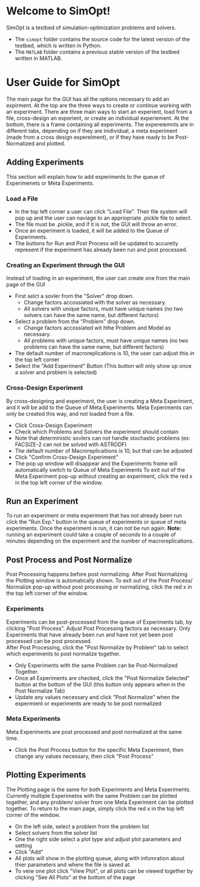 # Welcome to SimOpt! 

SimOpt is a testbed of simulation-optimization problems and solvers.
* The `simopt` folder contains the source code for the latest version of the testbed, which is written in Python.
* The `MATLAB` folder contains a previous stable version of the testbed written in MATLAB.

# User Guide for SimOpt
The main page for the GUI has all the options necessary to add an expirment. At the top are the three ways to create or continue working with an experiment.
There are three main ways to start an experient, load from a file, cross-design an experient, or create an individual experiement. 
At the bottom, there is a frame containing all experiments. The expereiemnts are in different tabs, depending on if they are inidividual, a meta experiment (made from a cross design expereiment), or if they have ready to be Post- Normalized and plotted. 

## Adding Experiments
This section will explain how to add experiments to the queue of Experimenets or Meta Experiments.
### Load a File
* In the top left corner a user can click "Load File". Their file system will pop up and the user can naviage to an appriopriate .pickle file to select.
* The file must be .pickle, and if it is not, the GUI will throw an error.
* Once an experiment is loaded, it will be added to the Queue of Experiments. 
* The buttons for Run and Post Process will be updated to accuretly represent if the experiment has already been run and post processed.

### Creating an Experiment through the GUI
Instead of loading in an experiment, the user can create one from the main page of the GUI
* First selct a sovler from the "Solver" drop down.
  * Change factors accossiated with the solver as necessary.
  * All solvers with unique factors, must have unique names (no two solvers can have the same name, but different factors)
* Select a problem from the "Problem" drop down.
  * Change factors accossiated wit hthe Problem and Model as necessary. 
  * All problems with unique factors, must have unique names (no two problems can have the same name, but different factors)
* The default number of macroreplications is 10, the user can adjust this in the top left corner
* Select the "Add Experiment" Button (This button will only show up once a solver and problem is selected)

### Cross-Design Experiment
By cross-designing and experiment, the user is creating a Meta Experiment, and it will be add to the Queue of Meta Experiments. Meta Experiments can only be created this way, and not loaded from a file. 
* Click Cross-Design Experiment
* Check which Problems and Solvers the experiment should contain
* Note that deterministic sovlers can not handle stochastic problems (ex: FACSIZE-2 can not be solved with ASTRODF)
* The default number of Macroreplicaitions is 10, but that can be adjusted
* Click "Confirm Cross-Design Experiment" 
* The pop up window will disappear and the Experiments frame will automatically switch to Queue of Meta Experiments
To exit out of the Meta Experiment pop-up without creating an experiment, click the red x in the top left corner of the window.

## Run an Experiment
To run an experiment or meta experiment that has not already been run click the "Run Exp." button in the queue of experiments or queue of meta experiments. Once the experiment is run, it can not be run again. **Note:** running an experiment could take a couple of seconds to a couple of minutes depending on the experiment and the number of macroreplications.

## Post Process and Post Normalize
Post Processing happens before post normalizing. After Post Normalizing the Plotting window is automatically shown.
To exit out of the Post Process/ Normalize pop-up without post processing or normalizing, click the red x in the top left corner of the window.
### Experiments
Experiments can be post-processed from the queue of Experiments tab, by clicking "Post Process". Adjust Post Processing factors as necessary. Only Experiments that have already been run and have not yet been post processed can be post processed. <br> 
After Post Processing, click the "Post Normalize by Problem" tab to select which experiments to post normalize together.
* Only Experiments with the same Problem can be Post-Normalized Together.
* Once all Experiments are checked, click the "Post Normalize Selected" button at the bottom of the GUI (this button only appears when in the Post Normalize Tab)
* Update any values necessary and click "Post Normalize" when the expermient or experiments are ready to be post normalized
### Meta Experiments
Meta Experiments are post processed and post normalized at the same time.
* Click the Post Process button for the specific Meta Experiment, then change any values necessary, then click "Post Process"

## Plotting Experiments
The Plotting page is the same for both Experiments and Meta Experiments. Currently multiple Experimetns with the same Problem can be plotted together, and any problem/ solver from one Meta Experiment can be plotted together. To return to the main page, simply click the red x in the top left corner of the window.
* On the left side, select a problem from the problem list 
* Select solvers from the solver list
* One the right side select a plot type and adjust plot parameters and setting 
* Click "Add"
* All plots will show in the plotting queue, along with infomration about thier parameters and where the file is saved at. 
* To veiw one plot click "View Plot", or all plots can be viewed together by clicking "See All Plots" at the bottom of the page

